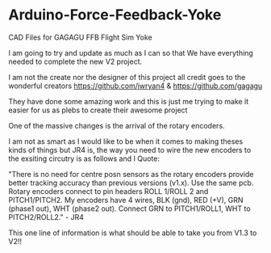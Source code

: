 # Arduino-Force-Feedback-Yoke 
CAD Files for GAGAGU FFB Flight Sim Yoke

I am going to try and update as much as I can so that We have everything needed to complete the new V2 project. 

I am not the create nor the designer of this project all credit goes to the wonderful creators https://github.com/jwryan4 & https://github.com/gagagu

They have done some amazing work and this is just me trying to make it easier for us as plebs to create their awesome project


One of the massive changes is the arrival of the rotary encoders. 

I am not as smart as I would like to be when it comes to making theses kinds of things but JR4 is, the way you need to wire the new encoders to the exsiting circutry is as follows and I Quote:

"There is no need for centre posn sensors as the rotary encoders provide better tracking accuracy than previous versions (v1.x). Use the same pcb. Rotary encoders connect to pin headers ROLL 1/ROLL 2 and PITCH1/PITCH2.  My encoders have 4 wires, BLK (gnd), RED (+V), GRN (phase1 out), WHT (phase2 out).  Connect GRN to PITCH1/ROLL1, WHT to PITCH2/ROLL2." - JR4

This one line of information is what should be able to take you from V1.3 to V2!!
